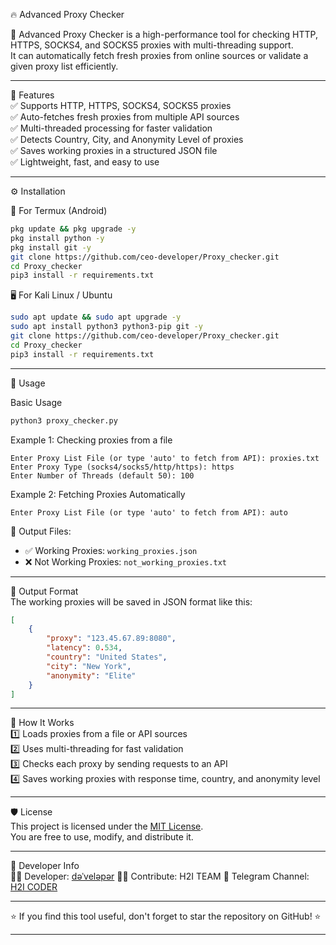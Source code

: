 🔥 Advanced Proxy Checker

🚀 Advanced Proxy Checker is a high-performance tool for checking HTTP, HTTPS, SOCKS4, and SOCKS5 proxies with multi-threading support.  
It can automatically fetch fresh proxies from online sources or validate a given proxy list efficiently.

---

📌 Features  
✅ Supports HTTP, HTTPS, SOCKS4, SOCKS5 proxies  
✅ Auto-fetches fresh proxies from multiple API sources  
✅ Multi-threaded processing for faster validation  
✅ Detects Country, City, and Anonymity Level of proxies  
✅ Saves working proxies in a structured JSON file  
✅ Lightweight, fast, and easy to use  

---

⚙️ Installation  

📱 For Termux (Android)  
```bash
pkg update && pkg upgrade -y
pkg install python -y
pkg install git -y
git clone https://github.com/ceo-developer/Proxy_checker.git
cd Proxy_checker
pip3 install -r requirements.txt
```

🖥️ For Kali Linux / Ubuntu  
```bash
sudo apt update && sudo apt upgrade -y
sudo apt install python3 python3-pip git -y
git clone https://github.com/ceo-developer/Proxy_checker.git
cd Proxy_checker
pip3 install -r requirements.txt
```

---

🚀 Usage  

Basic Usage  
```bash
python3 proxy_checker.py
```

Example 1: Checking proxies from a file  
```
Enter Proxy List File (or type 'auto' to fetch from API): proxies.txt
Enter Proxy Type (socks4/socks5/http/https): https
Enter Number of Threads (default 50): 100
```

Example 2: Fetching Proxies Automatically  
```
Enter Proxy List File (or type 'auto' to fetch from API): auto
```

📂 Output Files:  
- ✅ Working Proxies: `working_proxies.json`  
- ❌ Not Working Proxies: `not_working_proxies.txt`  

---

📝 Output Format  
The working proxies will be saved in JSON format like this:  
```json
[
    {
        "proxy": "123.45.67.89:8080",
        "latency": 0.534,
        "country": "United States",
        "city": "New York",
        "anonymity": "Elite"
    }
]
```

---

🔧 How It Works  
1️⃣ Loads proxies from a file or API sources  
2️⃣ Uses multi-threading for fast validation  
3️⃣ Checks each proxy by sending requests to an API  
4️⃣ Saves working proxies with response time, country, and anonymity level  

---

🛡️ License  
This project is licensed under the [MIT License](LICENSE).  
You are free to use, modify, and distribute it.  

---

👤 Developer Info  
👨‍💻 Developer: [dəˈveləpər](https://github.com/hiden_25)
👨‍💻 Contribute: H2I TEAM
📢 Telegram Channel: [H2I CODER](https://t.me/h2icoder)  

---

⭐ If you find this tool useful, don't forget to star the repository on GitHub! ⭐  

---
